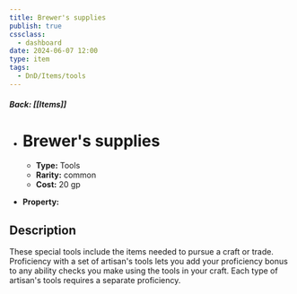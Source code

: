 ```yaml
---
title: Brewer's supplies
publish: true
cssclass:
  - dashboard
date: 2024-06-07 12:00
type: item
tags:
  - DnD/Items/tools
---
```


##### Back: [[Items]]

- # Brewer's supplies

    - **Type:** Tools
    - **Rarity:** common
    - **Cost:** 20 gp
- **Property:** 



## Description 

These special tools include the items needed to pursue a craft or trade. Proficiency with a set of artisan's tools lets you add your proficiency bonus to any ability checks you make using the tools in your craft. Each type of artisan's tools requires a separate proficiency. 
